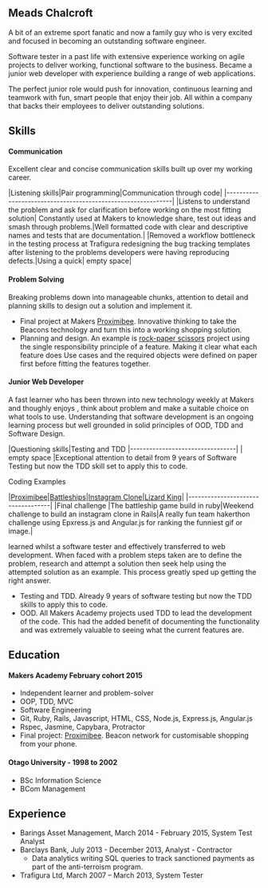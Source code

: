 ## Meads Chalcroft

A bit of an extreme sport fanatic and now a family guy who is very excited and focused in becoming an outstanding software engineer.

Software tester in a past life with extensive experience working on agile projects to deliver working, functional software to the business. Became a junior web developer with experience building a range of web applications.

The perfect junior role would push for innovation, continuous learning and teamwork with fun, smart people that enjoy their job. All within a company that backs their employees to deliver outstanding solutions.

## Skills

#### Communication

Excellent clear and concise communication skills built up over my working career.

|Listening skills|Pair programming|Communication through code|
|-------------------------------------------------------------|
|Listens to understand the problem and ask for clarification before working on the most fitting solution| Constantly used at Makers to knowledge share, test out ideas and smash through problems.|Well formatted code with clear and descriptive names and tests that are documentation.|
|Removed a workflow bottleneck in the testing process at Trafigura redesigning the bug tracking templates after listening to the problems developers were having reproducing defects.|Using a quick| empty space|


#### Problem Solving

Breaking problems down into manageable chunks, attention to detail and planning skills to design out a solution and implement it.

- Final project at Makers [Proximibee](https://arcane-citadel-3693.herokuapp.com). Innovative thinking to take the Beacons technology and turn this into a working shopping solution.
- Planning and design. An example is [rock-paper scissors](https://github.com/meads58/rps-challenge/tree/master/lib) project using the single responsibility principle of a feature. Making it clear what each feature does  Use cases and the required objects were defined on paper first before fitting the features together.

#### Junior Web Developer

A fast learner who has been thrown into new technology weekly at Makers and thoughly enjoys , think about problem and make a suitable choice on what tools to use. Understanding that software development is an ongoing learning process but well grounded in solid principles of OOD, TDD and Software Design.

|Questioning skills|Testing and TDD
|---------------------------------|
|    empty space             |Exceptional attention to detail from 9 years of Software Testing but now the TDD skill set to apply this to code.


Coding Examples

|[Proximibee](https://arcane-citadel-3693.herokuapp.com)|[Battleships](https://github.com/meads58/battleships)|[Instagram Clone](https://github.com/meads58/instagram-challenge)|[Lizard King](https://github.com/meads58/lizardKing2)|
|-----------------------------------|
|Final challenge |The battleship game build in ruby|Weekend challenge to build an instagram clone in Rails|A really fun team hakerthon challenge using Epxress.js and Angular.js for ranking the funniest gif or image.|

 learned whilst a software tester and effectively transferred to web development. When faced with a problem steps taken are to define the problem, research and attempt a solution then seek help using the attempted solution as an example. This process greatly sped up getting the right answer.
- Testing and TDD. Already 9 years of software testing but now the TDD skills to apply this to code.
- OOD. All Makers Academy projects used TDD to lead the development of the code. This had the added benefit of documenting the functionality and was extremely valuable to seeing what the current features are.

## Education

#### Makers Academy February cohort 2015

- Independent learner and problem-solver
- OOP, TDD, MVC
- Software Engineering
- Git, Ruby, Rails, Javascript, HTML, CSS, Node.js, Express.js, Angular.js
- Rspec, Jasmine, Capybara, Protractor
- Final project: [Proximibee](https://arcane-citadel-3693.herokuapp.com). Beacon network for customisable shopping from your phone.

#### Otago University - 1998 to 2002
- BSc Information Science
- BCom Management

## Experience
- Barings Asset Management, March 2014 - February 2015, System Test Analyst
- Barclays Bank, July 2013 - December 2013, Analyst - Contractor
  - Data analytics writing SQL queries to track sanctioned payments as part of the anti-terroism program.
- Trafigura Ltd, March 2007 – March 2013, System Tester

